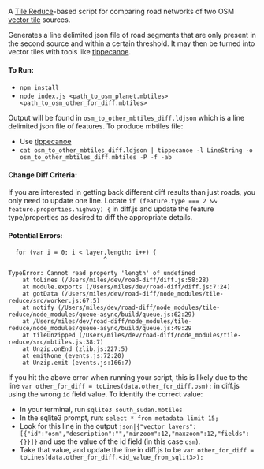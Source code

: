 A [Tile Reduce](https://github.com/mapbox/tile-reduce)-based script for comparing road networks of two OSM [vector tile](https://github.com/mapbox/vector-tile-spec) sources.

Generates a line delimited json file of road segments that are only present in the second source and within a certain threshold. It may then be turned into vector tiles with tools like [tippecanoe](https://github.com/mapbox/tippecanoe).

#### To Run:
* `npm install`
* `node index.js <path_to_osm_planet.mbtiles> <path_to_osm_other_for_diff.mbtiles>`

Output will be found in `osm_to_other_mbtiles_diff.ldjson` which is a line delimited json file of features.
To produce mbtiles file:
* Use [tippecanoe](https://github.com/mapbox/tippecanoe)
* `cat osm_to_other_mbtiles_diff.ldjson | tippecanoe -l LineString -o osm_to_other_mbtiles_diff.mbtiles -P -f -ab`

#### Change Diff Criteria:
If you are interested in getting back different diff results than just roads, you only need to update one line. Locate `if (feature.type === 2 && feature.properties.highway) {` in diff.js and update the feature type/properties as desired to diff the appropriate details.

#### Potential Errors:

```road-diff/diff.js:58
  for (var i = 0; i < layer.length; i++) {
                           ^

TypeError: Cannot read property 'length' of undefined
    at toLines (/Users/miles/dev/road-diff/diff.js:58:28)
    at module.exports (/Users/miles/dev/road-diff/diff.js:7:24)
    at gotData (/Users/miles/dev/road-diff/node_modules/tile-reduce/src/worker.js:67:5)
    at notify (/Users/miles/dev/road-diff/node_modules/tile-reduce/node_modules/queue-async/build/queue.js:62:29)
    at /Users/miles/dev/road-diff/node_modules/tile-reduce/node_modules/queue-async/build/queue.js:49:29
    at tileUnzipped (/Users/miles/dev/road-diff/node_modules/tile-reduce/src/mbtiles.js:38:7)
    at Unzip.onEnd (zlib.js:227:5)
    at emitNone (events.js:72:20)
    at Unzip.emit (events.js:166:7)
```
If you hit the above error when running your script, this is likely due to the line `var other_for_diff = toLines(data.other_for_diff.osm);` in diff.js using the wrong `id` field value. To identify the correct value:
* In your terminal, run `sqlite3 south_sudan.mbtiles`
* In the sqlite3 prompt, run: `select * from metadata limit 15;`
* Look for this line in the output `json|{"vector_layers":[{"id":"osm","description":"","minzoom":12,"maxzoom":12,"fields":{}}]}` and use the value of the id field (in this case `osm`).
* Take that value, and update the line in diff.js to be `var other_for_diff = toLines(data.other_for_diff.<id_value_from_sqlit3>);`
